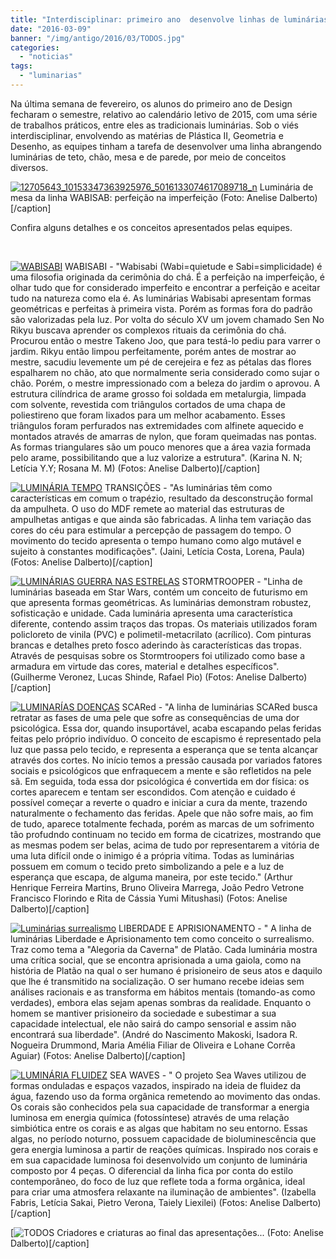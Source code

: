 ```yaml
---
title: "Interdisciplinar: primeiro ano  desenvolve linhas de luminárias"
date: "2016-03-09"
banner: "/img/antigo/2016/03/TODOS.jpg"
categories: 
  - "noticias"
tags: 
  - "luminarias"
---
```


Na última semana de fevereiro, os alunos do primeiro ano de Design fecharam o semestre, relativo ao calendário letivo de 2015, com uma série de trabalhos práticos, entre eles as tradicionais luminárias. Sob o viés interdisciplinar, envolvendo as matérias de Plástica II, Geometria e Desenho, as equipes tinham a tarefa de desenvolver uma linha abrangendo luminárias de teto, chão, mesa e de parede, por meio de conceitos diversos.

[![12705643_10153347363925976_5016133074617089718_n](/img/antigo/2016/03/12705643_10153347363925976_5016133074617089718_n.jpg)](/img/antigo/2016/03/12705643_10153347363925976_5016133074617089718_n.jpg) Luminária de mesa da linha WABISAB: perfeição na imperfeição (Foto: Anelise Dalberto)\[/caption\]

Confira alguns detalhes e os conceitos apresentados pelas equipes.

 

[![WABISABI](/img/antigo/2016/03/LUMINÁRIA-PERFEIÇÃO-IMPERFEIÇÃO-1024x576.jpg)](/img/antigo/2016/03/LUMINÁRIA-PERFEIÇÃO-IMPERFEIÇÃO.jpg) WABISABI - "Wabisabi (Wabi=quietude e Sabi=simplicidade) é uma filosofia originada da cerimônia do chá. É a perfeição na imperfeição, é olhar tudo que for considerado imperfeito e encontrar a perfeição e aceitar tudo na natureza como ela é. As luminárias Wabisabi apresentam formas geométricas e perfeitas à primeira vista. Porém as formas fora do padrão são valorizadas pela luz. Por volta do século XV um jovem chamado Sen No Rikyu buscava aprender os complexos rituais da cerimônia do chá. Procurou então o mestre Takeno Joo, que para testá-lo pediu para varrer o jardim. Rikyu então limpou perfeitamente, porém antes de mostrar ao mestre, sacudiu levemente um pé de cerejeira e fez as pétalas das flores espalharem no chão, ato que normalmente seria considerado como sujar o chão. Porém, o mestre impressionado com a beleza do jardim o aprovou. A estrutura cilíndrica de arame grosso foi soldada em metalurgia, limpada com solvente, revestida com triângulos cortados de uma chapa de poliestireno que foram lixados para um melhor acabamento. Esses triângulos foram perfurados nas extremidades com alfinete aquecido e montados através de amarras de nylon, que foram queimadas nas pontas. As formas triangulares são um pouco menores que a área vazia formada pelo arame, possibilitando que a luz valorize a estrutura". (Karina N. N; Letícia Y.Y; Rosana M. M) (Fotos: Anelise Dalberto)\[/caption\]

[![LUMINÁRIA TEMPO](/img/antigo/2016/03/LUMINÁRIA-TEMPO-1024x576.jpg)](/img/antigo/2016/03/LUMINÁRIA-TEMPO.jpg) TRANSIÇÕES - "As luminárias têm como características em comum o trapézio, resultado da desconstrução formal da ampulheta. O uso do MDF remete ao material das estruturas de ampulhetas antigas e que ainda são fabricadas. A linha tem variação das cores do céu para estimular a percepção de passagem do tempo. O movimento do tecido apresenta o tempo humano como algo mutável e sujeito à constantes modificações". (Jaini, Letícia Costa, Lorena, Paula) (Fotos: Anelise Dalberto)\[/caption\]

[![LUMINÁRIAS GUERRA NAS ESTRELAS](/img/antigo/2016/03/LUMINÁRIAS-GUERRA-NAS-ESTRELAS-1024x576.jpg)](/img/antigo/2016/03/LUMINÁRIAS-GUERRA-NAS-ESTRELAS.jpg) STORMTROOPER - "Linha de luminárias baseada em Star Wars, contém um conceito de futurismo em que apresenta formas geométricas. As luminárias demonstram robustez, sofisticação e unidade. Cada luminária apresenta uma característica diferente, contendo assim traços das tropas. Os materiais utilizados foram policloreto de vinila (PVC) e polimetil-metacrilato (acrílico). Com pinturas brancas e detalhes preto fosco aderindo às características das tropas. Através de pesquisas sobre os Stormtroopers foi utilizado como base a armadura em virtude das cores, material e detalhes específicos". (Guilherme Veronez, Lucas Shinde, Rafael Pio) (Fotos: Anelise Dalberto)\[/caption\]

[![LUMINARÍAS DOENÇAS](/img/antigo/2016/03/LUMINARÍAS-DOENÇAS-1024x576.jpg)](/img/antigo/2016/03/LUMINARÍAS-DOENÇAS.jpg) SCARed - "A linha de luminárias SCARed busca retratar as fases de uma pele que sofre as consequências de uma dor psicológica. Essa dor, quando insuportável, acaba escapando pelas feridas feitas pelo próprio indivíduo. O conceito de escapismo é representado pela luz que passa pelo tecido, e representa a esperança que se tenta alcançar através dos cortes. No início temos a pressão causada por variados fatores sociais e psicológicos que enfraquecem a mente e são refletidos na pele sã. Em seguida, toda essa dor psicológica é convertida em dor física: os cortes aparecem e tentam ser escondidos. Com atenção e cuidado é possível começar a reverte o quadro e iniciar a cura da mente, trazendo naturalmente o fechamento das feridas. Apele que não sofre mais, ao fim de tudo, aparece totalmente fechada, porém as marcas de um sofrimento tão profudndo continuam no tecido em forma de cicatrizes, mostrando que as mesmas podem ser belas, acima de tudo por representarem a vitória de uma luta difícil onde o inimigo é a própria vítima. Todas as luminárias possuem em comum o tecido preto simbolizando a pele e a luz de esperança que escapa, de alguma maneira, por este tecido." (Arthur Henrique Ferreira Martins, Bruno Oliveira Marrega, João Pedro Vetrone Francisco Florindo e Rita de Cássia Yumi Mitushasi) (Fotos: Anelise Dalberto)\[/caption\]

[![Luminárias surrealismo](/img/antigo/2016/03/Luminárias-surrealismo-1024x576.jpg)](/img/antigo/2016/03/Luminárias-surrealismo.jpg) LIBERDADE E APRISIONAMENTO - " A linha de luminárias Liberdade e Aprisionamento tem como conceito o surrealismo. Traz como tema a "Alegoria da Caverna" de Platão. Cada luminária mostra uma crítica social, que se encontra aprisionada a uma gaiola, como na história de Platão na qual o ser humano é prisioneiro de seus atos e daquilo que lhe é transmitido na socialização. O ser humano recebe ideias sem análises racionais e as transforma em hábitos mentais (tomando-as como verdades), embora elas sejam apenas sombras da realidade. Enquanto o homem se mantiver prisioneiro da sociedade e subestimar a sua capacidade intelectual, ele não sairá do campo sensorial e assim não encontrará sua liberdade". (André do Nascimento Makoski, Isadora R. Nogueira Drummond, Maria Amélia Filiar de Oliveira e Lohane Corrêa Aguiar) (Fotos: Anelise Dalberto)\[/caption\]

[![LUMINÁRIA FLUIDEZ](/img/antigo/2016/03/LUMINÁRIA-FLUIDEZ-1024x576.jpg)](/img/antigo/2016/03/LUMINÁRIA-FLUIDEZ.jpg) SEA WAVES - " O projeto Sea Waves utilizou de formas onduladas e espaços vazados, inspirado na ideia de fluidez da água, fazendo uso da forma orgânica remetendo ao movimento das ondas. Os corais são conhecidos pela sua capacidade de transformar a energia luminosa em energia química (fotossíntese) através de uma relação simbiótica entre os corais e as algas que habitam no seu entorno. Essas algas, no período noturno, possuem capacidade de bioluminescência que gera energia luminosa a partir de reações químicas. Inspirado nos corais e em sua capacidade luminosa foi desenvolvido um conjunto de luminária composto por 4 peças. O diferencial da linha fica por conta do estilo contemporâneo, do foco de luz que reflete toda a forma orgânica, ideal para criar uma atmosfera relaxante na iluminação de ambientes". (Izabella Fabris, Letícia Sakai, Pietro Verona, Taiely Liexilei) (Fotos: Anelise Dalberto)\[/caption\]

[![TODOS](/img/antigo/2016/03/TODOS.jpg) Criadores e criaturas ao final das apresentações... (Foto: Anelise Dalberto)\[/caption\]

